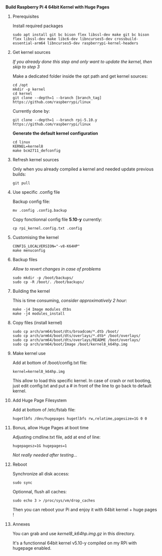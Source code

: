 **Build Raspberry Pi 4 64bit Kernel with Huge Pages**

1. Prerequisites

    Install required packages
    ```
    sudo apt install git bc bison flex libssl-dev make git bc bison flex libssl-dev make libc6-dev libncurses5-dev crossbuild-essential-arm64 libncurses5-dev raspberrypi-kernel-headers
    ```

2. Get kernel sources

    *If you already done this step and only want to update the kernel, then skip to step 3*

    Make a dedicated folder inside the opt path and get kernel sources:
    ```
    cd /opt
    mkdir -p kernel
    cd kernel
    git clone --depth=1 --branch [branch_tag] https://github.com/raspberrypi/linux
    ```
    
    Currently done by:
    ```
    git clone --depth=1 --branch rpi-5.10.y https://github.com/raspberrypi/linux
    ```

    **Generate the default kernel configuration**

    ```
    cd linux
    KERNEL=kernel8
    make bcm2711_defconfig
    ```

3. Refresh kernel sources

    Only when you already compiled a kernel and needed update previous builds:
    ```
    git pull
    ```

4. Use specific .config file

    Backup config file:
    ```
    mv .config .config.backup
    ```

    Copy fonctionnal config file **5.10-y** currently:
    ```
    cp rpi_kernel.config.txt .config
    ```

5. Customising the kernel

    ```
    CONFIG_LOCALVERSION="-v8-K64HP"
    make menuconfig
    ```

6. Backup files

    *Allow to revert changes in case of problems*
    ```
    sudo mkdir -p /boot/backups/
    sudo cp -R /boot/. /boot/backups/
    ```

7. Building the kernel

    This is time consuming, *consider approximatively 2 hour*:
    ```
    make -j4 Image modules dtbs
    make -j4 modules_install
    ```

8. Copy files (install kernel)

    ```
    sudo cp arch/arm64/boot/dts/broadcom/*.dtb /boot/
    sudo cp arch/arm64/boot/dts/overlays/*.dtb* /boot/overlays/
    sudo cp arch/arm64/boot/dts/overlays/README /boot/overlays/
    sudo cp arch/arm64/boot/Image /boot/kernel8_k64hp.img
    ```

9. Make kernel use

    Add at bottom of /boot/config.txt file:
    ```
    kernel=kernel8_k64hp.img
    ```
    This allow to load this specific kernel.
    In case of crash or not booting, just edit config.txt and put a # in front of the line to go back to default kernel.

10. Add Huge Page Filesystem

    Add at bottom of /etc/fstab file:
    ```
    hugetlbfs /dev/hugepages hugetlbfs rw,relatime,pagesize=1G 0 0
    ```

11. Bonus, allow Huge Pages at boot time

    Adjusting cmdline.txt file, add at end of line:
    ```
    hugepagesz=1G hugepages=1
    ```
    
    *Not really needed after testing...*

12. Reboot

    Synchronize all disk access:
    ```
    sudo sync
    ```
    
    Optionnal, flush all caches:
    ```
    sudo echo 3 > /proc/sys/vm/drop_caches
    ```
    
    Then you can reboot your Pi and enjoy it with 64bit kernel + huge pages !

13. Annexes

    You can grab and use *kernel8_k64hp.img.gz* in this directory.
    
    It's a functionnal 64bit kernel v5.10-y compiled on my RPi with hugepage enabled.
    
